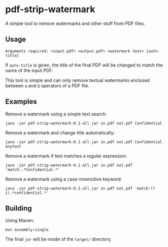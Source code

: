 # pdf-strip-watermark

A simple tool to remove watermarks and other stuff from PDF files.

## Usage

    Arguments required: <input.pdf> <output.pdf> <watermark text> [auto-title]
    
If `auto-title` is given, the title of the final PDF will be changed to
match the name of the input PDF.

This tool is simple and can only remove textual watermarks enclosed between
`q` and `Q` operators of a PDF file.

## Examples

Remove a watermark using a simple text search:

    java -jar pdf-strip-watermark-0.1-all.jar in.pdf out.pdf Confidential
    
Remove a watermark and change title automatically:

    java -jar pdf-strip-watermark-0.1-all.jar in.pdf out.pdf Confidential anytext
    
Remove a watermark if text matches a regular expression:

    java -jar pdf-strip-watermark-0.1-all.jar in.pdf out.pdf 'match:.*Confidential.*'
    
Remove a watermark using a case-insensitive keyword:

    java -jar pdf-strip-watermark-0.1-all.jar in.pdf out.pdf 'match:(?i).*confidential.*'
    
## Building

Using Maven:

    mvn assembly:single

The final `jar` will be inside of the `target/` directory.
